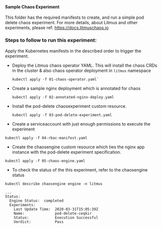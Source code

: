 #### Sample Chaos Experiment 

This folder has the required manifests to create, and run a simple pod delete chaos experiment.
For more details, about Litmus and other experiments, please ref: https://docs.litmuschaos.io


### Steps to follow to run this experiment:

Apply the Kubernetes manifests in the described order to trigger the experiment. 

- Deploy the Litmus chaos operator YAML. This will install the chaos CRDs in the cluster & also chaos operator deployment in `litmus` namespace

  ```
  kubectl apply -f 01-chaos-operator.yaml`
  ```

- Create a sample nginx deployment which is annotated for chaos

  ```
  kubectl apply -f 02-annotated-nginx-deploy.yaml
  ```

- Install the pod-delete chaosexperiment custom resource. 

  ```
  kubectl apply -f 03-pod-delete-experiment.yaml 
  ```

- Create a serviceaccount with just enough permissions to execute the experiment

```
kubectl apply -f 04-rbac-manifest.yaml
```
        
- Create the chaosengine custom resource which ties the nginx app instance with the pod-delete experiment specification.

```
kubectl apply -f 05-chaos-engine.yaml
```
        
- To check the status of the this experiment, refer to the chaosengine status
        
```
kubectl describe chaosengine engine -n litmus
```
```
...
Status:
  Engine Status:  completed
  Experiments:
    Last Update Time:  2020-03-31T15:05:39Z
    Name:              pod-delete-ceqkir
    Status:            Execution Successful
    Verdict:           Pass
```